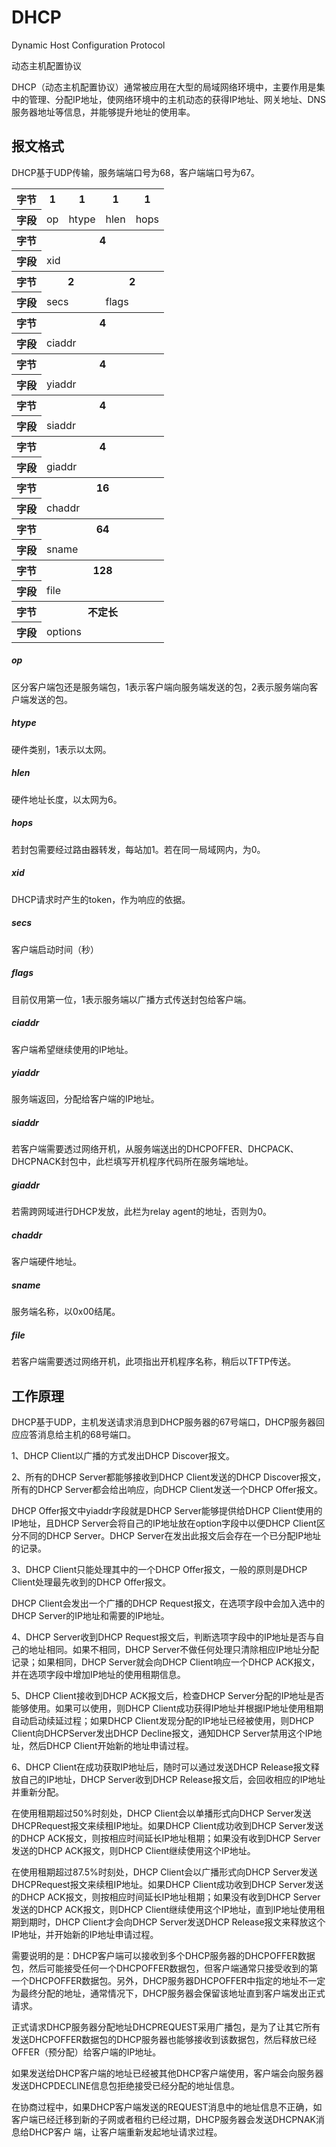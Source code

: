 # DHCP

Dynamic Host Configuration Protocol

动态主机配置协议

DHCP（动态主机配置协议）通常被应用在大型的局域网络环境中，主要作用是集中的管理、分配IP地址，使网络环境中的主机动态的获得IP地址、网关地址、DNS服务器地址等信息，并能够提升地址的使用率。

## 报文格式

DHCP基于UDP传输，服务端端口号为68，客户端端口号为67。

<table>
	<tr>
		<th>字节</th>
		<th>1</th>
		<th>1</th>
		<th>1</th>
		<th>1</th>
	</tr>
	<tr>
		<th>字段</th>
		<td>op</td>
		<td>htype</td>
		<td>hlen</td>
		<td>hops</td>
	</tr>
	<tr>
		<th>字节</th>
		<th colspan="4">4</th>
	</tr>
	<tr>
		<th>字段</th>
		<td colspan="4">xid</td>
	</tr>
	<tr>
		<th>字节</th>
		<th colspan="2">2</th>
		<th colspan="2">2</th>
	</tr>
	<tr>
		<th>字段</th>
		<td colspan="2">secs</td>
		<td colspan="2">flags</td>
	</tr>
	<tr>
		<th>字节</th>
		<th colspan="4">4</th>
	</tr>
	<tr>
		<th>字段</th>
		<td colspan="4">ciaddr</td>
	</tr>
	<tr>
		<th>字节</th>
		<th colspan="4">4</th>
	</tr>
	<tr>
		<th>字段</th>
		<td colspan="4">yiaddr</td>
	</tr>
	<tr>
		<th>字节</th>
		<th colspan="4">4</th>
	</tr>
	<tr>
		<th>字段</th>
		<td colspan="4">siaddr</td>
	</tr>
	<tr>
		<th>字节</th>
		<th colspan="4">4</th>
	</tr>
	<tr>
		<th>字段</th>
		<td colspan="4">giaddr</td>
	</tr>
	<tr>
		<th>字节</th>
		<th colspan="4">16</th>
	</tr>
	<tr>
		<th>字段</th>
		<td colspan="4">chaddr</td>
	</tr>
	<tr>
		<th>字节</th>
		<th colspan="4">64</th>
	</tr>
	<tr>
		<th>字段</th>
		<td colspan="4">sname</td>
	</tr>
	<tr>
		<th>字节</th>
		<th colspan="4">128</th>
	</tr>
	<tr>
		<th>字段</th>
		<td colspan="4">file</td>
	</tr>
	<tr>
		<th>字节</th>
		<th colspan="4">不定长</th>
	</tr>
	<tr>
		<th>字段</th>
		<td colspan="4">options</td>
	</tr>
</table>

##### op

区分客户端包还是服务端包，1表示客户端向服务端发送的包，2表示服务端向客户端发送的包。

##### htype

硬件类别，1表示以太网。

##### hlen

硬件地址长度，以太网为6。

##### hops

若封包需要经过路由器转发，每站加1。若在同一局域网内，为0。

##### xid

DHCP请求时产生的token，作为响应的依据。

##### secs

客户端启动时间（秒）

##### flags

目前仅用第一位，1表示服务端以广播方式传送封包给客户端。

##### ciaddr

客户端希望继续使用的IP地址。

##### yiaddr

服务端返回，分配给客户端的IP地址。

##### siaddr

若客户端需要透过网络开机，从服务端送出的DHCPOFFER、DHCPACK、DHCPNACK封包中，此栏填写开机程序代码所在服务端地址。

##### giaddr

若需跨网域进行DHCP发放，此栏为relay agent的地址，否则为0。

##### chaddr

客户端硬件地址。

##### sname

服务端名称，以0x00结尾。

##### file

若客户端需要透过网络开机，此项指出开机程序名称，稍后以TFTP传送。

## 工作原理

DHCP基于UDP，主机发送请求消息到DHCP服务器的67号端口，DHCP服务器回应应答消息给主机的68号端口。 

1、DHCP Client以广播的方式发出DHCP Discover报文。

2、所有的DHCP Server都能够接收到DHCP Client发送的DHCP Discover报文，所有的DHCP Server都会给出响应，向DHCP Client发送一个DHCP Offer报文。 

DHCP Offer报文中yiaddr字段就是DHCP Server能够提供给DHCP Client使用的IP地址，且DHCP Server会将自己的IP地址放在option字段中以便DHCP Client区分不同的DHCP Server。DHCP Server在发出此报文后会存在一个已分配IP地址的记录。

3、DHCP Client只能处理其中的一个DHCP Offer报文，一般的原则是DHCP Client处理最先收到的DHCP Offer报文。

DHCP Client会发出一个广播的DHCP Request报文，在选项字段中会加入选中的DHCP Server的IP地址和需要的IP地址。

4、DHCP Server收到DHCP Request报文后，判断选项字段中的IP地址是否与自己的地址相同。如果不相同，DHCP Server不做任何处理只清除相应IP地址分配记录；如果相同，DHCP Server就会向DHCP Client响应一个DHCP ACK报文，并在选项字段中增加IP地址的使用租期信息。 

5、DHCP Client接收到DHCP ACK报文后，检查DHCP Server分配的IP地址是否能够使用。如果可以使用，则DHCP Client成功获得IP地址并根据IP地址使用租期自动启动续延过程；如果DHCP Client发现分配的IP地址已经被使用，则DHCP Client向DHCPServer发出DHCP Decline报文，通知DHCP Server禁用这个IP地址，然后DHCP Client开始新的地址申请过程。 

6、DHCP Client在成功获取IP地址后，随时可以通过发送DHCP Release报文释放自己的IP地址，DHCP Server收到DHCP Release报文后，会回收相应的IP地址并重新分配。 

在使用租期超过50%时刻处，DHCP Client会以单播形式向DHCP Server发送DHCPRequest报文来续租IP地址。如果DHCP Client成功收到DHCP Server发送的DHCP ACK报文，则按相应时间延长IP地址租期；如果没有收到DHCP Server发送的DHCP ACK报文，则DHCP Client继续使用这个IP地址。

在使用租期超过87.5%时刻处，DHCP Client会以广播形式向DHCP Server发送DHCPRequest报文来续租IP地址。如果DHCP Client成功收到DHCP Server发送的DHCP ACK报文，则按相应时间延长IP地址租期；如果没有收到DHCP Server发送的DHCP ACK报文，则DHCP Client继续使用这个IP地址，直到IP地址使用租期到期时，DHCP Client才会向DHCP Server发送DHCP Release报文来释放这个IP地址，并开始新的IP地址申请过程。 

需要说明的是：DHCP客户端可以接收到多个DHCP服务器的DHCPOFFER数据包，然后可能接受任何一个DHCPOFFER数据包，但客户端通常只接受收到的第一个DHCPOFFER数据包。另外，DHCP服务器DHCPOFFER中指定的地址不一定为最终分配的地址，通常情况下，DHCP服务器会保留该地址直到客户端发出正式请求。 

正式请求DHCP服务器分配地址DHCPREQUEST采用广播包，是为了让其它所有发送DHCPOFFER数据包的DHCP服务器也能够接收到该数据包，然后释放已经OFFER（预分配）给客户端的IP地址。

如果发送给DHCP客户端的地址已经被其他DHCP客户端使用，客户端会向服务器发送DHCPDECLINE信息包拒绝接受已经分配的地址信息。

在协商过程中，如果DHCP客户端发送的REQUEST消息中的地址信息不正确，如客户端已经迁移到新的子网或者租约已经过期，DHCP服务器会发送DHCPNAK消息给DHCP客户 端，让客户端重新发起地址请求过程。
